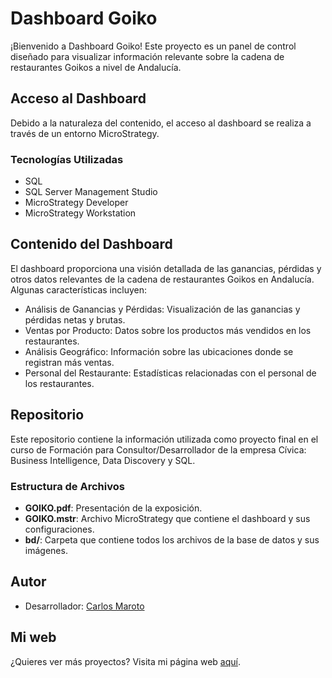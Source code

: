 # Dashboard Goiko

¡Bienvenido a Dashboard Goiko! Este proyecto es un panel de control diseñado para visualizar información relevante sobre la cadena de restaurantes Goikos a nivel de Andalucía.

## Acceso al Dashboard

Debido a la naturaleza del contenido, el acceso al dashboard se realiza a través de un entorno MicroStrategy.

### Tecnologías Utilizadas

- SQL
- SQL Server Management Studio
- MicroStrategy Developer
- MicroStrategy Workstation

## Contenido del Dashboard

El dashboard proporciona una visión detallada de las ganancias, pérdidas y otros datos relevantes de la cadena de restaurantes Goikos en Andalucía. Algunas características incluyen:

- Análisis de Ganancias y Pérdidas: Visualización de las ganancias y pérdidas netas y brutas.
- Ventas por Producto: Datos sobre los productos más vendidos en los restaurantes.
- Análisis Geográfico: Información sobre las ubicaciones donde se registran más ventas.
- Personal del Restaurante: Estadísticas relacionadas con el personal de los restaurantes.

## Repositorio

Este repositorio contiene la información utilizada como proyecto final en el curso de Formación para Consultor/Desarrollador de la empresa Cívica: Business Intelligence, Data Discovery y SQL.

### Estructura de Archivos

- **GOIKO.pdf**: Presentación de la exposición.
- **GOIKO.mstr**: Archivo MicroStrategy que contiene el dashboard y sus configuraciones.
- **bd/**: Carpeta que contiene todos los archivos de la base de datos y sus imágenes.

## Autor

- Desarrollador: [Carlos Maroto](https://github.com/carlosmaroto-daweb)

## Mi web

¿Quieres ver más proyectos? Visita mi página web [aquí](https://www.carlosmaroto-daweb.com).